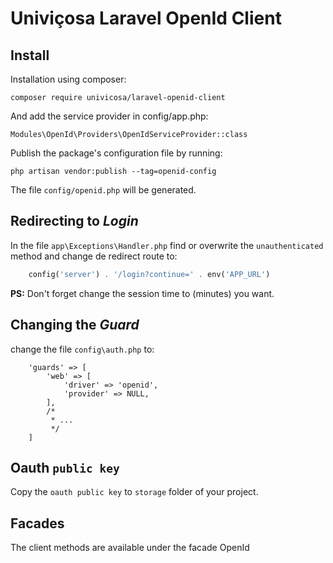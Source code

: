 # Univiçosa Laravel OpenId Client

## Install

Installation using composer:

```
composer require univicosa/laravel-openid-client
```

And add the service provider in config/app.php:

```
Modules\OpenId\Providers\OpenIdServiceProvider::class
```

Publish the package's configuration file by running:

```
php artisan vendor:publish --tag=openid-config
```

The file `config/openid.php` will be generated.

## Redirecting to _Login_

In the file `app\Exceptions\Handler.php` find or overwrite the `unauthenticated` method and change de redirect route to:

```php
    config('server') . '/login?continue=' . env('APP_URL')
```

**PS:** Don't forget change the session time to (minutes) you want.

## Changing the _Guard_

change the file `config\auth.php` to:

```
    'guards' => [
        'web' => [
            'driver' => 'openid',
            'provider' => NULL,
        ],
        /*
         * ...
         */
    ]
```

## Oauth `public key`

Copy the `oauth public key` to `storage` folder of your project.

## Facades

The client methods are available under the facade OpenId